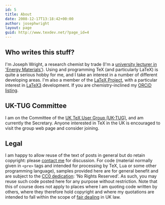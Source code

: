 ```yaml
---
id: 5
title: About
date: 2008-12-17T13:18:42+00:00
author: josephwright
layout: page
guid: http://www.texdev.net/?page_id=4
---
```

<h2>Who writes this stuff?</h2>

I'm Joseph Wright, a research chemist by trade (I'm a <a href="https://www.uea.ac.uk/chemistry/people/profile/joseph-wright">university lecturer in 'Energy Materials'</a>). Using and programming TeX (and particularly LaTeX) is quite a serious hobby for me, and I take an interest in a number of different developing areas. I'm also a member of the <a href="http://www.latex-project.org" title="The LaTeX Project Homepage">LaTeX Project</a>, with a particular interest in <a href="http://www.latex-project.org/latex3.html" title="LaTeX3 Homepage">LaTeX3</a> development. If you  are chemistry-inclined my <a href="http://orcid.org/0000-0001-9603-1001">ORCiD listing</a>.

<h2>UK-TUG Committee</h2>

I am on the Committee of the <a href="http://uk.tug.org/">UK TeX User Group (UK-TUG)</a>, and am currently the Secretary. Anyone interested in TeX in the UK is encouraged to visit the group web page and consider joining.

<h2>Legal</h2>

I am happy to allow reuse of the text of posts in general but do retain copyright: please <a href="mailto:joseph.wright@morningstar2.co.uk">contact me</a> for discussion. For code (material normally given in <code>&lt;pre&gt;</code> tags and intended for processing by TeX, Lua or some other programming language), samples provided here are for general benefit and are subject to the <a href="https://creativecommons.org/publicdomain/zero/1.0/">CC0 dedication</a>: 'No Rights Reserved'. As such, you may reuse such code posted here for any purpose without restriction. Note that this of course does not apply to places where I am quoting code written by others, where they therefore hold copyright and where my quotations are intended to fall within the scope of <a href="https://www.copyrightservice.co.uk/copyright/p27_work_of_others#fair_dealing">fair dealing</a> in UK law.
